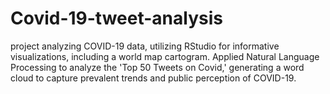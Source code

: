 # Covid-19-tweet-analysis
project analyzing COVID-19 data, utilizing RStudio for informative visualizations, including a world map cartogram. Applied Natural Language Processing to analyze the 'Top 50 Tweets on Covid,' generating a word cloud to capture prevalent trends and public perception of COVID-19.
